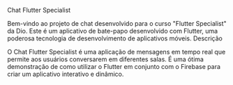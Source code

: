 Chat Flutter Specialist

Bem-vindo ao projeto de chat desenvolvido para o curso "Flutter Specialist" da Dio. Este é um aplicativo de bate-papo desenvolvido com Flutter, uma poderosa tecnologia de desenvolvimento de aplicativos móveis.
Descrição

O Chat Flutter Specialist é uma aplicação de mensagens em tempo real que permite aos usuários conversarem em diferentes salas. É uma ótima demonstração de como utilizar o Flutter em conjunto com o Firebase para criar um aplicativo interativo e dinâmico.
